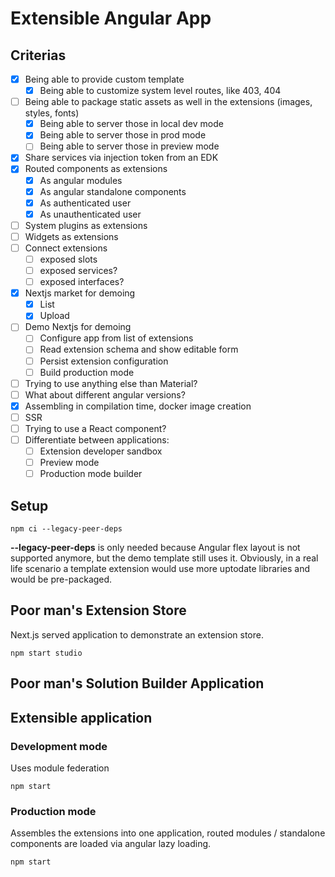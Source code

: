 # Extensible Angular App

## Criterias

- [x] Being able to provide custom template
  - [x] Being able to customize system level routes, like 403, 404
- [ ] Being able to package static assets as well in the extensions (images, styles, fonts)
  - [x] Being able to server those in local dev mode
  - [x] Being able to server those in prod mode
  - [ ] Being able to server those in preview mode
- [x] Share services via injection token from an EDK
- [x] Routed components as extensions
  - [x] As angular modules
  - [x] As angular standalone components
  - [x] As authenticated user
  - [x] As unauthenticated user 
- [ ] System plugins as extensions
- [ ] Widgets as extensions
- [ ] Connect extensions
  - [ ] exposed slots
  - [ ] exposed services?
  - [ ] exposed interfaces?
- [x] Nextjs market for demoing
  - [x] List
  - [x] Upload
- [ ] Demo Nextjs for demoing
  - [ ] Configure app from list of extensions
  - [ ] Read extension schema and show editable form
  - [ ] Persist extension configuration
  - [ ] Build production mode
- [ ] Trying to use anything else than Material?
- [ ] What about different angular versions?
- [x] Assembling in compilation time, docker image creation
- [ ] SSR
- [ ] Trying to use a React component?
- [ ] Differentiate between applications:
  - [ ] Extension developer sandbox
  - [ ] Preview mode
  - [ ] Production mode builder

## Setup

```
npm ci --legacy-peer-deps
```

**--legacy-peer-deps** is only needed because Angular flex layout is not supported anymore, but the demo template still uses it. Obviously, in a real life scenario a template extension would use more uptodate libraries and would be pre-packaged.

## Poor man's Extension Store

Next.js served application to demonstrate an extension store. 

```
npm start studio
```

## Poor man's Solution Builder Application 

## Extensible application

### Development mode

Uses module federation

```
npm start
```

### Production mode

Assembles the extensions into one application, routed modules / standalone components are loaded via angular lazy loading.

```
npm start
```

